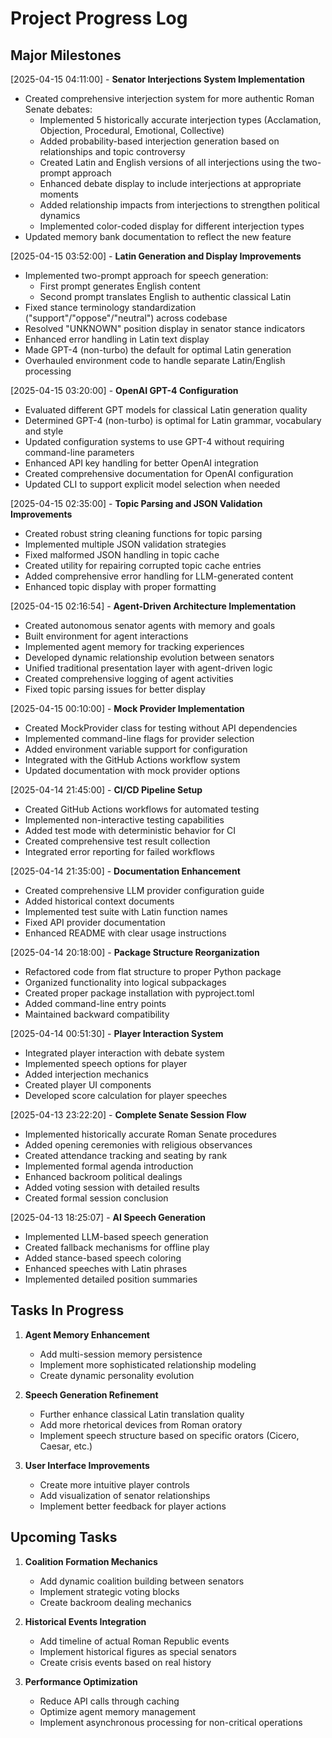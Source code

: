 # Project Progress Log

## Major Milestones

[2025-04-15 04:11:00] - **Senator Interjections System Implementation**
- Created comprehensive interjection system for more authentic Roman Senate debates:
  - Implemented 5 historically accurate interjection types (Acclamation, Objection, Procedural, Emotional, Collective)
  - Added probability-based interjection generation based on relationships and topic controversy
  - Created Latin and English versions of all interjections using the two-prompt approach
  - Enhanced debate display to include interjections at appropriate moments
  - Added relationship impacts from interjections to strengthen political dynamics
  - Implemented color-coded display for different interjection types
- Updated memory bank documentation to reflect the new feature

[2025-04-15 03:52:00] - **Latin Generation and Display Improvements**
- Implemented two-prompt approach for speech generation:
  - First prompt generates English content
  - Second prompt translates English to authentic classical Latin
- Fixed stance terminology standardization ("support"/"oppose"/"neutral") across codebase
- Resolved "UNKNOWN" position display in senator stance indicators
- Enhanced error handling in Latin text display
- Made GPT-4 (non-turbo) the default for optimal Latin generation
- Overhauled environment code to handle separate Latin/English processing

[2025-04-15 03:20:00] - **OpenAI GPT-4 Configuration**
- Evaluated different GPT models for classical Latin generation quality
- Determined GPT-4 (non-turbo) is optimal for Latin grammar, vocabulary and style
- Updated configuration systems to use GPT-4 without requiring command-line parameters
- Enhanced API key handling for better OpenAI integration
- Created comprehensive documentation for OpenAI configuration
- Updated CLI to support explicit model selection when needed

[2025-04-15 02:35:00] - **Topic Parsing and JSON Validation Improvements**
- Created robust string cleaning functions for topic parsing
- Implemented multiple JSON validation strategies
- Fixed malformed JSON handling in topic cache
- Created utility for repairing corrupted topic cache entries
- Added comprehensive error handling for LLM-generated content
- Enhanced topic display with proper formatting

[2025-04-15 02:16:54] - **Agent-Driven Architecture Implementation**
- Created autonomous senator agents with memory and goals
- Built environment for agent interactions
- Implemented agent memory for tracking experiences
- Developed dynamic relationship evolution between senators
- Unified traditional presentation layer with agent-driven logic
- Created comprehensive logging of agent activities
- Fixed topic parsing issues for better display

[2025-04-15 00:10:00] - **Mock Provider Implementation**
- Created MockProvider class for testing without API dependencies
- Implemented command-line flags for provider selection
- Added environment variable support for configuration
- Integrated with the GitHub Actions workflow system
- Updated documentation with mock provider options

[2025-04-14 21:45:00] - **CI/CD Pipeline Setup**
- Created GitHub Actions workflows for automated testing
- Implemented non-interactive testing capabilities
- Added test mode with deterministic behavior for CI
- Created comprehensive test result collection
- Integrated error reporting for failed workflows

[2025-04-14 21:35:00] - **Documentation Enhancement**
- Created comprehensive LLM provider configuration guide
- Added historical context documents
- Implemented test suite with Latin function names
- Fixed API provider documentation
- Enhanced README with clear usage instructions

[2025-04-14 20:18:00] - **Package Structure Reorganization**
- Refactored code from flat structure to proper Python package
- Organized functionality into logical subpackages
- Created proper package installation with pyproject.toml
- Added command-line entry points
- Maintained backward compatibility

[2025-04-14 00:51:30] - **Player Interaction System**
- Integrated player interaction with debate system
- Implemented speech options for player
- Added interjection mechanics
- Created player UI components
- Developed score calculation for player speeches

[2025-04-13 23:22:20] - **Complete Senate Session Flow**
- Implemented historically accurate Roman Senate procedures
- Added opening ceremonies with religious observances
- Created attendance tracking and seating by rank
- Implemented formal agenda introduction
- Enhanced backroom political dealings
- Added voting session with detailed results
- Created formal session conclusion

[2025-04-13 18:25:07] - **AI Speech Generation**
- Implemented LLM-based speech generation
- Created fallback mechanisms for offline play
- Added stance-based speech coloring
- Enhanced speeches with Latin phrases
- Implemented detailed position summaries

## Tasks In Progress

1. **Agent Memory Enhancement**
   - Add multi-session memory persistence
   - Implement more sophisticated relationship modeling
   - Create dynamic personality evolution

2. **Speech Generation Refinement**
   - Further enhance classical Latin translation quality
   - Add more rhetorical devices from Roman oratory
   - Implement speech structure based on specific orators (Cicero, Caesar, etc.)

3. **User Interface Improvements**
   - Create more intuitive player controls
   - Add visualization of senator relationships
   - Implement better feedback for player actions

## Upcoming Tasks

1. **Coalition Formation Mechanics**
   - Add dynamic coalition building between senators
   - Implement strategic voting blocks
   - Create backroom dealing mechanics

2. **Historical Events Integration**
   - Add timeline of actual Roman Republic events
   - Implement historical figures as special senators
   - Create crisis events based on real history

3. **Performance Optimization**
   - Reduce API calls through caching
   - Optimize agent memory management
   - Implement asynchronous processing for non-critical operations
